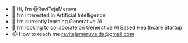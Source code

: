 - 👋 Hi, I’m @RaviTejaMeruva
- 👀 I’m interested in Artificial Intelligence
- 🌱 I’m currently learning Generative AI
- 💞️ I’m looking to collaborate on Generative AI Based Healthcare Startup
- 📫 How to reach me ravitejameruva.ds@gmail.com
